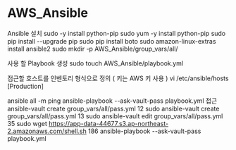 # AWS_Ansible

  
Ansible 설치
sudo -y install python-pip
sudo yum -y install python-pip
sudo pip install --upgrade pip
sudo pip install boto
sudo amazon-linux-extras install ansible2
sudo mkdir -p AWS_Ansible/group_vars/all/

사용 할 Playbook 생성
sudo touch AWS_Ansible/playbook.yml

접근할 호스트를 인벤토리 형식으로 정의 ( 키는 AWS 키 사용 )
vi /etc/ansible/hosts
[Production]


ansible all -m ping
ansible-playbook --ask-vault-pass playbook.yml 
접근 
ansible-vault create group_vars/all/pass.yml
   12  sudo ansible-vault create group_vars/all/pass.yml
   13  sudo ansible-vault edit group_vars/all/pass.yml
   35  sudo wget https://app-data-44677.s3.ap-northeast-2.amazonaws.com/shell.sh
  186  ansible-playbook --ask-vault-pass playbook.yml 

